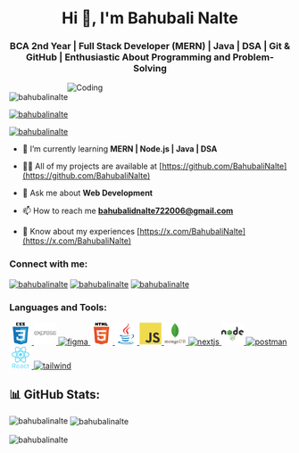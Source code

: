 <h1 align="center">Hi 👋, I'm Bahubali Nalte</h1>
<h3 align="center">BCA 2nd Year | Full Stack Developer (MERN) | Java | DSA | Git & GitHub | Enthusiastic About Programming and Problem-Solving</h3>
<img align="right" alt="Coding" width="400" src="https://media1.giphy.com/media/v1.Y2lkPTc5MGI3NjExdnh0anJrNjEwN25xb21wN2syc3NqeTA3emdhejgxNzJtMWlhc3NsYiZlcD12MV9pbnRlcm5hbF9naWZfYnlfaWQmY3Q9Zw/wLNuW1tCKRiPmDV5Y4/giphy.gif">

<p align="left"> <img src="https://komarev.com/ghpvc/?username=bahubalinalte&label=Profile%20views&color=0e75b6&style=flat" alt="bahubalinalte" /> </p>

<p align="left"> <a href="https://linkedin.com/in/bahubalinalte" target="blank"><img src="https://img.shields.io/twitter/follow/bahubalinalte?logo=twitter&style=for-the-badge" alt="bahubalinalte" /></a> </p>
<p align="left"> <a href="https://twitter.com/bahubalinalte" target="blank"><img src="https://img.shields.io/twitter/follow/bahubalinalte?logo=twitter&style=for-the-badge" alt="bahubalinalte" /></a> </p>

- 🌱 I’m currently learning **MERN | Node.js | Java | DSA**

- 👨‍💻 All of my projects are available at [https://github.com/BahubaliNalte](https://github.com/BahubaliNalte)

- 💬 Ask me about **Web Development**

- 📫 How to reach me **bahubalidnalte722006@gmail.com**

- 📄 Know about my experiences [https://x.com/BahubaliNalte](https://x.com/BahubaliNalte)

<h3 align="left">Connect with me:</h3>
<p align="left">
<a href="https://twitter.com/bahubalinalte" target="blank"><img align="center" src="https://raw.githubusercontent.com/rahuldkjain/github-profile-readme-generator/master/src/images/icons/Social/twitter.svg" alt="bahubalinalte" height="30" width="40" /></a>
<a href="https://linkedin.com/in/bahubalinalte" target="blank"><img align="center" src="https://raw.githubusercontent.com/rahuldkjain/github-profile-readme-generator/master/src/images/icons/Social/linked-in-alt.svg" alt="bahubalinalte" height="30" width="40" /></a>
<a href="https://www.leetcode.com/bahubalinalte" target="blank"><img align="center" src="https://raw.githubusercontent.com/rahuldkjain/github-profile-readme-generator/master/src/images/icons/Social/leet-code.svg" alt="bahubalinalte" height="30" width="40" /></a>
</p>

<h3 align="left">Languages and Tools:</h3>
<p align="left"> <a href="https://www.w3schools.com/css/" target="_blank" rel="noreferrer"> <img src="https://raw.githubusercontent.com/devicons/devicon/master/icons/css3/css3-original-wordmark.svg" alt="css3" width="40" height="40"/> </a> <a href="https://expressjs.com" target="_blank" rel="noreferrer"> <img src="https://raw.githubusercontent.com/devicons/devicon/master/icons/express/express-original-wordmark.svg" alt="express" width="40" height="40"/> </a> <a href="https://www.figma.com/" target="_blank" rel="noreferrer"> <img src="https://www.vectorlogo.zone/logos/figma/figma-icon.svg" alt="figma" width="40" height="40"/> </a> <a href="https://www.w3.org/html/" target="_blank" rel="noreferrer"> <img src="https://raw.githubusercontent.com/devicons/devicon/master/icons/html5/html5-original-wordmark.svg" alt="html5" width="40" height="40"/> </a> <a href="https://www.java.com" target="_blank" rel="noreferrer"> <img src="https://raw.githubusercontent.com/devicons/devicon/master/icons/java/java-original.svg" alt="java" width="40" height="40"/> </a> <a href="https://developer.mozilla.org/en-US/docs/Web/JavaScript" target="_blank" rel="noreferrer"> <img src="https://raw.githubusercontent.com/devicons/devicon/master/icons/javascript/javascript-original.svg" alt="javascript" width="40" height="40"/> </a> <a href="https://www.mongodb.com/" target="_blank" rel="noreferrer"> <img src="https://raw.githubusercontent.com/devicons/devicon/master/icons/mongodb/mongodb-original-wordmark.svg" alt="mongodb" width="40" height="40"/> </a> <a href="https://nextjs.org/" target="_blank" rel="noreferrer"> <img src="https://cdn.worldvectorlogo.com/logos/nextjs-2.svg" alt="nextjs" width="40" height="40"/> </a> <a href="https://nodejs.org" target="_blank" rel="noreferrer"> <img src="https://raw.githubusercontent.com/devicons/devicon/master/icons/nodejs/nodejs-original-wordmark.svg" alt="nodejs" width="40" height="40"/> </a> <a href="https://postman.com" target="_blank" rel="noreferrer"> <img src="https://www.vectorlogo.zone/logos/getpostman/getpostman-icon.svg" alt="postman" width="40" height="40"/> </a> <a href="https://reactjs.org/" target="_blank" rel="noreferrer"> <img src="https://raw.githubusercontent.com/devicons/devicon/master/icons/react/react-original-wordmark.svg" alt="react" width="40" height="40"/> </a> <a href="https://tailwindcss.com/" target="_blank" rel="noreferrer"> <img src="https://www.vectorlogo.zone/logos/tailwindcss/tailwindcss-icon.svg" alt="tailwind" width="40" height="40"/> </a> </p>

## **📊 GitHub Stats:**
<p><img align="left" src="https://github-readme-stats.vercel.app/api/top-langs?username=bahubalinalte&theme=highcontrast&show_icons=true&locale=en&layout=compact" alt="bahubalinalte" /></p>

<p>&nbsp;<img align="center" src="https://github-readme-stats.vercel.app/api?username=bahubalinalte&theme=highcontrast&show_icons=true&locale=en" alt="bahubalinalte" /></p>

<p><img align="center" src="https://github-readme-streak-stats.herokuapp.com/?user=bahubalinalte&theme=highcontrast" alt="bahubalinalte" /></p>
